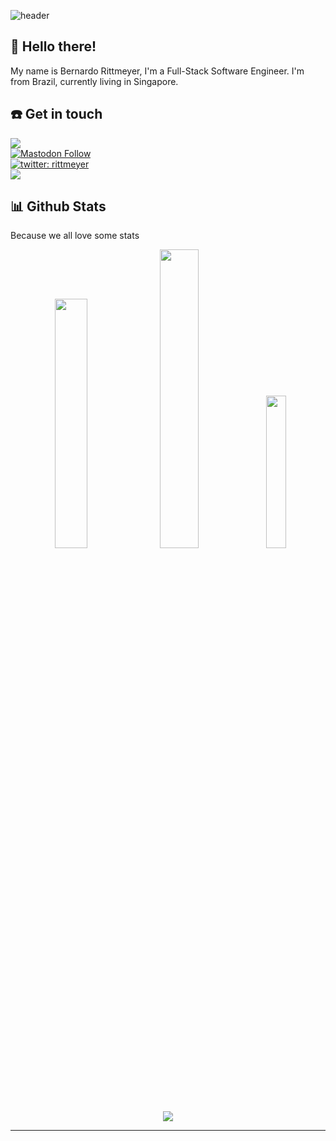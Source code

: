 ![header](https://user-images.githubusercontent.com/201125/138093083-f1340957-8040-4bfd-aad3-07be78291f17.png)


## 👋 Hello there!
My name is Bernardo Rittmeyer, I'm a Full-Stack Software Engineer. I'm from Brazil, currently living in Singapore.



## ☎️ Get in touch

  <a href="https://www.linkedin.com/in/bernardorittmeyer/?locale=en_US"><img src="https://img.shields.io/badge/LinkedIn-bernardorittmeyer-blue?logo=linkedin"></a>
  <br>
  <a href="https://macaw.social/@rittme" target="blank">
    <img alt="Mastodon Follow" src="https://img.shields.io/mastodon/follow/109379398461275954?domain=https%3A%2F%2Fmacaw.social&style=social">
  </a>
  <br>
  <a href="https://twitter.com/rittmeyer" target="blank"><img src="https://img.shields.io/twitter/follow/rittmeyer?style=social" alt="twitter: rittmeyer" /></a>
  <br>
  <a href="https://matrix.to/#/@rittme:matrix.org" target="blank"><img src="https://img.shields.io/badge/matrix-rittme-lightgrey?logo=matrix"></a>
  

## 📊 Github Stats
Because we all love some stats
<p align="center">
  <img src="https://github-readme-stats.vercel.app/api?username=rittme&theme=onedark&hide_border=false&include_all_commits=false&count_private=true" width="32%">
  <img src="https://github-readme-streak-stats.herokuapp.com/?user=rittme&theme=onedark&hide_border=false" width="35%">
  <img src="https://github-readme-stats.vercel.app/api/top-langs/?username=rittme&theme=onedark&hide_border=false&include_all_commits=false&count_private=true&layout=compact" width="25%">
</p>

<p align="center">
  <img src="https://github-profile-trophy.vercel.app/?username=rittme&theme=onedark&rank=SECRET,SSS,SS,S,AAA,AA,A&no-frame=false&no-bg=false&column=7&margin-w=4">
</p>
<hr>

<!--
**rittme/rittme** is a ✨ _special_ ✨ repository because its `README.md` (this file) appears on your GitHub profile.

Here are some ideas to get you started:

- 🔭 I’m currently working on ...
- 🌱 I’m currently learning ...
- 👯 I’m looking to collaborate on ...
- 🤔 I’m looking for help with ...
- 💬 Ask me about ...
- 📫 How to reach me: ...
- 😄 Pronouns: ...
- ⚡ Fun fact: ...
-->
